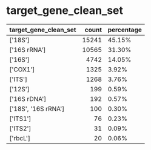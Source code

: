 # target_gene_clean_set
| target_gene_clean_set   |   count | percentage   |
|:------------------------|--------:|:-------------|
| ['18S']                 |   15241 | 45.15%       |
| ['16S rRNA']            |   10565 | 31.30%       |
| ['16S']                 |    4742 | 14.05%       |
| ['COX1']                |    1325 | 3.92%        |
| ['ITS']                 |    1268 | 3.76%        |
| ['12S']                 |     199 | 0.59%        |
| ['16S rDNA']            |     192 | 0.57%        |
| ['18S', '16S rRNA']     |     100 | 0.30%        |
| ['ITS1']                |      76 | 0.23%        |
| ['ITS2']                |      31 | 0.09%        |
| ['rbcL']                |      20 | 0.06%        |